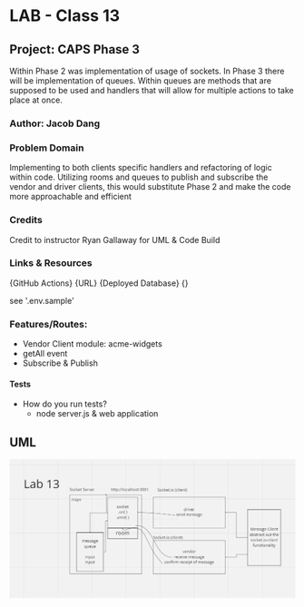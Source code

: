 # LAB - Class 13

## Project: CAPS Phase 3
Within Phase 2 was implementation of usage of sockets. In Phase 3 there will be implementation of queues. Within queues are methods that are supposed to be used and handlers that will allow for multiple actions to take place at once.

### Author: Jacob Dang

### Problem Domain
Implementing to both clients specific handlers and refactoring of logic within code. Utilizing rooms and queues to publish and subscribe the vendor and driver clients, this would substitute Phase 2 and make the code more approachable and efficient


### Credits
Credit to instructor Ryan Gallaway for UML & Code Build

### Links & Resources
{GitHub Actions} {URL}
{Deployed Database} {}

see '.env.sample'

### Features/Routes:
- Vendor Client module: acme-widgets
- getAll event
- Subscribe & Publish


#### Tests
- How do you run tests?
    - node server.js & web application

## UML
![UML](./assets/lab13-image.png)